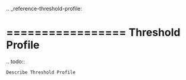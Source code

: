.. _reference-threshold-profile:

=================
Threshold Profile
=================

.. todo::

    Describe Threshold Profile
